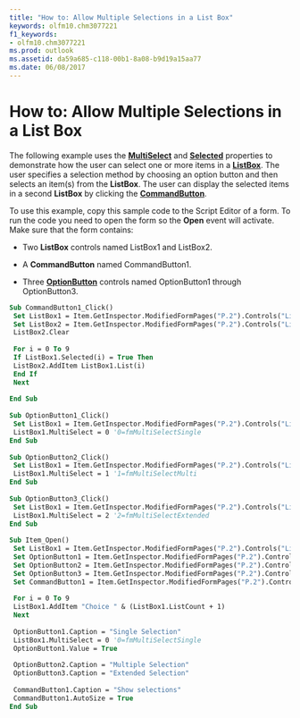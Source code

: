```yaml
---
title: "How to: Allow Multiple Selections in a List Box"
keywords: olfm10.chm3077221
f1_keywords:
- olfm10.chm3077221
ms.prod: outlook
ms.assetid: da59a685-c118-00b1-8a08-b9d19a15aa77
ms.date: 06/08/2017
---
```



# How to: Allow Multiple Selections in a List Box

The following example uses the  **[MultiSelect](listbox-multiselect-property-outlook-forms-script.md)** and **[Selected](listbox-selected-property-outlook-forms-script.md)** properties to demonstrate how the user can select one or more items in a **[ListBox](listbox-object-outlook-forms-script.md)**. The user specifies a selection method by choosing an option button and then selects an item(s) from the  **ListBox**. The user can display the selected items in a second  **ListBox** by clicking the **[CommandButton](commandbutton-object-outlook-forms-script.md)**.

To use this example, copy this sample code to the Script Editor of a form. To run the code you need to open the form so the  **Open** event will activate. Make sure that the form contains:

- Two  **ListBox** controls named ListBox1 and ListBox2.
    
- A  **CommandButton** named CommandButton1.
    
- Three  **[OptionButton](optionbutton-object-outlook-forms-script.md)** controls named OptionButton1 through OptionButton3.
    



```vb
Sub CommandButton1_Click() 
 Set ListBox1 = Item.GetInspector.ModifiedFormPages("P.2").Controls("ListBox1") 
 Set ListBox2 = Item.GetInspector.ModifiedFormPages("P.2").Controls("ListBox2") 
 ListBox2.Clear 
 
 For i = 0 To 9 
 If ListBox1.Selected(i) = True Then 
 ListBox2.AddItem ListBox1.List(i) 
 End If 
 Next 
 
End Sub 
 
Sub OptionButton1_Click() 
 Set ListBox1 = Item.GetInspector.ModifiedFormPages("P.2").Controls("ListBox1") 
 ListBox1.MultiSelect = 0 '0=fmMultiSelectSingle 
End Sub 
 
Sub OptionButton2_Click() 
 Set ListBox1 = Item.GetInspector.ModifiedFormPages("P.2").Controls("ListBox1") 
 ListBox1.MultiSelect = 1 '1=fmMultiSelectMulti 
End Sub 
 
Sub OptionButton3_Click() 
 Set ListBox1 = Item.GetInspector.ModifiedFormPages("P.2").Controls("ListBox1") 
 ListBox1.MultiSelect = 2 '2=fmMultiSelectExtended 
End Sub 
 
Sub Item_Open() 
 Set ListBox1 = Item.GetInspector.ModifiedFormPages("P.2").Controls("ListBox1") 
 Set OptionButton1 = Item.GetInspector.ModifiedFormPages("P.2").Controls("OptionButton1") 
 Set OptionButton2 = Item.GetInspector.ModifiedFormPages("P.2").Controls("OptionButton2") 
 Set OptionButton3 = Item.GetInspector.ModifiedFormPages("P.2").Controls("OptionButton3") 
 Set CommandButton1 = Item.GetInspector.ModifiedFormPages("P.2").Controls("CommandButton1") 
 
 For i = 0 To 9 
 ListBox1.AddItem "Choice " & (ListBox1.ListCount + 1) 
 Next 
 
 OptionButton1.Caption = "Single Selection" 
 ListBox1.MultiSelect = 0 '0=fmMultiSelectSingle 
 OptionButton1.Value = True 
 
 OptionButton2.Caption = "Multiple Selection" 
 OptionButton3.Caption = "Extended Selection" 
 
 CommandButton1.Caption = "Show selections" 
 CommandButton1.AutoSize = True 
End Sub
```


